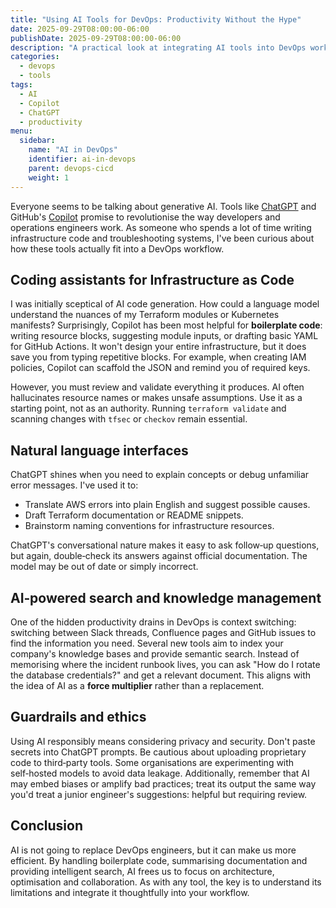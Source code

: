 ```yaml
---
title: "Using AI Tools for DevOps: Productivity Without the Hype"
date: 2025-09-29T08:00:00-06:00
publishDate: 2025-09-29T08:00:00-06:00
description: "A practical look at integrating AI tools into DevOps workflows: where they help, where they don't, and how to use them effectively."
categories:
  - devops
  - tools
tags:
  - AI
  - Copilot
  - ChatGPT
  - productivity
menu:
  sidebar:
    name: "AI in DevOps"
    identifier: ai-in-devops
    parent: devops-cicd
    weight: 1
---
```


Everyone seems to be talking about generative AI.  Tools like [ChatGPT](https://openai.com/chatgpt) and GitHub's [Copilot](https://github.com/features/copilot) promise to revolutionise the way developers and operations engineers work.  As someone who spends a lot of time writing infrastructure code and troubleshooting systems, I've been curious about how these tools actually fit into a DevOps workflow.

## Coding assistants for Infrastructure as Code

I was initially sceptical of AI code generation.  How could a language model understand the nuances of my Terraform modules or Kubernetes manifests?  Surprisingly, Copilot has been most helpful for **boilerplate code**: writing resource blocks, suggesting module inputs, or drafting basic YAML for GitHub Actions.  It won't design your entire infrastructure, but it does save you from typing repetitive blocks.  For example, when creating IAM policies, Copilot can scaffold the JSON and remind you of required keys.

However, you must review and validate everything it produces.  AI often hallucinates resource names or makes unsafe assumptions.  Use it as a starting point, not as an authority.  Running `terraform validate` and scanning changes with `tfsec` or `checkov` remain essential.

## Natural language interfaces

ChatGPT shines when you need to explain concepts or debug unfamiliar error messages.  I've used it to:

* Translate AWS errors into plain English and suggest possible causes.
* Draft Terraform documentation or README snippets.
* Brainstorm naming conventions for infrastructure resources.

ChatGPT's conversational nature makes it easy to ask follow‑up questions, but again, double‑check its answers against official documentation.  The model may be out of date or simply incorrect.

## AI‑powered search and knowledge management

One of the hidden productivity drains in DevOps is context switching: switching between Slack threads, Confluence pages and GitHub issues to find the information you need.  Several new tools aim to index your company's knowledge bases and provide semantic search.  Instead of memorising where the incident runbook lives, you can ask "How do I rotate the database credentials?" and get a relevant document.  This aligns with the idea of AI as a **force multiplier** rather than a replacement.

## Guardrails and ethics

Using AI responsibly means considering privacy and security.  Don't paste secrets into ChatGPT prompts.  Be cautious about uploading proprietary code to third‑party tools.  Some organisations are experimenting with self‑hosted models to avoid data leakage.  Additionally, remember that AI may embed biases or amplify bad practices; treat its output the same way you'd treat a junior engineer's suggestions: helpful but requiring review.

## Conclusion

AI is not going to replace DevOps engineers, but it can make us more efficient.  By handling boilerplate code, summarising documentation and providing intelligent search, AI frees us to focus on architecture, optimisation and collaboration.  As with any tool, the key is to understand its limitations and integrate it thoughtfully into your workflow.